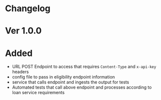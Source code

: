 # Changelog

# Ver 1.0.0
# Added
 - URL POST Endpoint to access that requires `Content-Type` and `x-api-key` headers
 - config file to pass in eligibility endpoint information
 - service that calls endpoint and ingests the output for tests
 - Automated tests that call above endpoint and processes according to loan service requirements